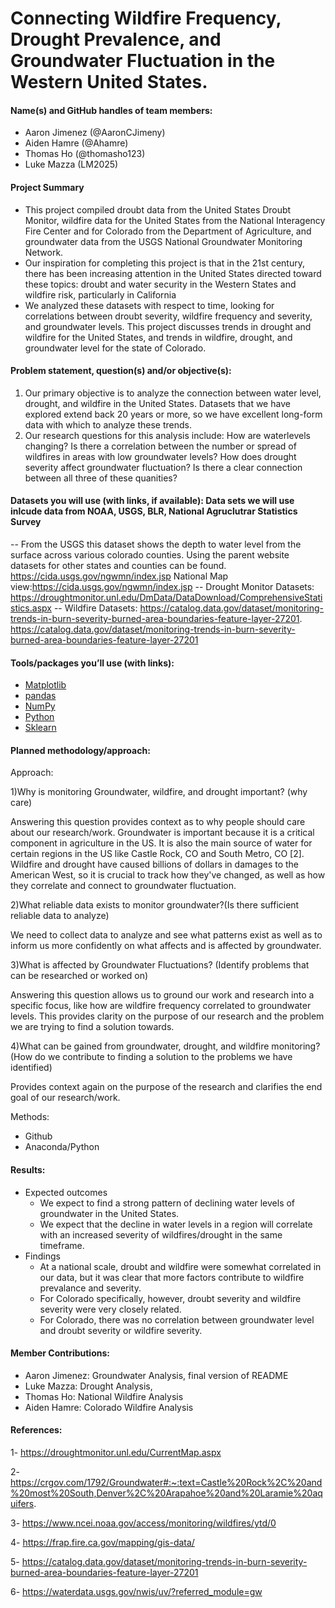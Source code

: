 # Connecting Wildfire Frequency, Drought Prevalence, and Groundwater Fluctuation in the Western United States.  
#### Name(s) and GitHub handles of team members: 
- Aaron Jimenez (@AaronCJimeny)
- Aiden Hamre (@Ahamre) 
- Thomas Ho (@thomasho123)
- Luke Mazza (LM2025)
#### Project Summary 
- This project compiled droubt data from the United States Droubt Monitor, wildfire data for the United States from the National Interagency Fire Center and for Colorado from the Department of Agriculture, and groundwater data from the USGS National Groundwater Monitoring Network. 
- Our inspiration for completing this project is that in the 21st century, there has been increasing attention in the United States directed toward these topics: droubt and water security in the Western States and wildfire risk, particularly in California
- We analyzed these datasets with respect to time, looking for correlations between droubt severity, wildfire frequency and severity, and groundwater levels. This project discusses trends in drought and wildfire for the United States, and trends in wildfire, drought, and groundwater level for the state of Colorado. 
#### Problem statement, question(s) and/or objective(s): 
1) Our primary objective is to analyze the connection between water level, drought, and wildfire in the United States. Datasets that we have explored extend back 20 years or more, so we have excellent long-form data with which to analyze these trends. 
2) Our research questions for this analysis include: How are waterlevels changing? Is there a correlation between the number or spread of wildfires in areas with low groundwater levels? How does drought severity affect groundwater fluctuation? Is there a clear connection between all three of these quanities?  
#### Datasets you will use (with links, if available): Data sets we will use inlcude data from  NOAA, USGS, BLR, National Agruclutrar Statistics Survey
-- From the USGS this dataset shows the depth to water level from the surface across various colorado counties. Using the parent website datasets for other states and counties can be found. https://cida.usgs.gov/ngwmn/index.jsp National Map view:https://cida.usgs.gov/ngwmn/index.jsp
-- Drought Monitor Datasets: https://droughtmonitor.unl.edu/DmData/DataDownload/ComprehensiveStatistics.aspx
-- Wildfire Datasets: https://catalog.data.gov/dataset/monitoring-trends-in-burn-severity-burned-area-boundaries-feature-layer-27201. https://catalog.data.gov/dataset/monitoring-trends-in-burn-severity-burned-area-boundaries-feature-layer-27201
#### Tools/packages you’ll use (with links): 
- [Matplotlib](https://github.com/matplotlib)
- [pandas](https://github.com/pandas-dev)
- [NumPy](https://github.com/numpy)
- [Python](https://github.com/python)
- [Sklearn](https://scikit-learn.org/stable/index.html)
#### Planned methodology/approach:
Approach:

 1)Why is monitoring Groundwater, wildfire, and drought important? (why care)
 
Answering this question provides context as to why people should care about our research/work. Groundwater is important because it is a critical component in agriculture in the US. It is also the main source of water for certain regions in the US like Castle Rock, CO and South Metro, CO [2]. Wildfire and drought have caused billions of dollars in damages to the American West, so it is crucial to track how they've changed, as well as how they correlate and connect to groundwater fluctuation.  

2)What reliable data exists to monitor groundwater?(Is there sufficient reliable data to analyze)

We need to collect data to analyze and see what patterns exist as well as to inform us more confidently on what affects and is affected by groundwater.

3)What is affected by Groundwater Fluctuations? (Identify problems that can be researched or worked on)

Answering this question allows us to ground our work and research into a specific focus, like how are wildfire frequency correlated to groundwater levels. This provides clarity on the purpose of our research and the problem we are trying to find a solution towards.

4)What can be gained from groundwater, drought, and wildfire monitoring? (How do we contribute to finding a solution to the problems we have identified)

Provides context again on the purpose of the research and clarifies the end goal of our research/work.

Methods:
- Github
- Anaconda/Python

#### Results:  
- Expected outcomes
    - We expect to find a strong pattern of declining water levels of groundwater in the United States. 
    - We expect that the decline in water levels in a region will correlate with an increased severity of wildfires/drought in the same timeframe. 
- Findings
    - At a national scale, droubt and wildfire were somewhat correlated in our data, but it was clear that more factors contribute to wildfire prevalance and severity.
    - For Colorado specifically, however, droubt severity and wildfire severity were very closely related.
    - For Colorado, there was no correlation between groundwater level and droubt severity or wildfire severity.
#### Member Contributions:
- Aaron Jimenez: Groundwater Analysis, final version of README
- Luke Mazza: Drought Analysis, 
- Thomas Ho: National Wildfire Analysis
- Aiden Hamre: Colorado Wildfire Analysis
#### References: 
1- https://droughtmonitor.unl.edu/CurrentMap.aspx

2- https://crgov.com/1792/Groundwater#:~:text=Castle%20Rock%2C%20and%20most%20South,Denver%2C%20Arapahoe%20and%20Laramie%20aquifers.

3- https://www.ncei.noaa.gov/access/monitoring/wildfires/ytd/0

4- https://frap.fire.ca.gov/mapping/gis-data/

5- https://catalog.data.gov/dataset/monitoring-trends-in-burn-severity-burned-area-boundaries-feature-layer-27201

6- https://waterdata.usgs.gov/nwis/uv/?referred_module=gw
